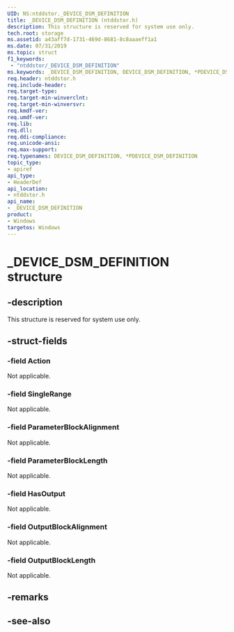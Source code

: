 ```yaml
---
UID: NS:ntddstor._DEVICE_DSM_DEFINITION
title: _DEVICE_DSM_DEFINITION (ntddstor.h)
description: This structure is reserved for system use only. 
tech.root: storage
ms.assetid: a43aff7d-1731-469d-8681-8c8aaaeff1a1
ms.date: 07/31/2019
ms.topic: struct
f1_keywords:
 - "ntddstor/_DEVICE_DSM_DEFINITION"
ms.keywords: _DEVICE_DSM_DEFINITION, DEVICE_DSM_DEFINITION, *PDEVICE_DSM_DEFINITION, 
req.header: ntddstor.h
req.include-header:
req.target-type:
req.target-min-winverclnt:
req.target-min-winversvr:
req.kmdf-ver:
req.umdf-ver:
req.lib:
req.dll:
req.ddi-compliance:
req.unicode-ansi:
req.max-support:
req.typenames: DEVICE_DSM_DEFINITION, *PDEVICE_DSM_DEFINITION
topic_type: 
- apiref
api_type: 
- HeaderDef
api_location: 
- ntddstor.h
api_name: 
- _DEVICE_DSM_DEFINITION
product:
- Windows
targetos: Windows
---
```


# _DEVICE_DSM_DEFINITION structure

## -description

This structure is reserved for system use only.

## -struct-fields

### -field Action

Not applicable.

### -field SingleRange

Not applicable.

### -field ParameterBlockAlignment

Not applicable.

### -field ParameterBlockLength

Not applicable.

### -field HasOutput

Not applicable.

### -field OutputBlockAlignment

Not applicable.

### -field OutputBlockLength

Not applicable.

## -remarks

## -see-also

